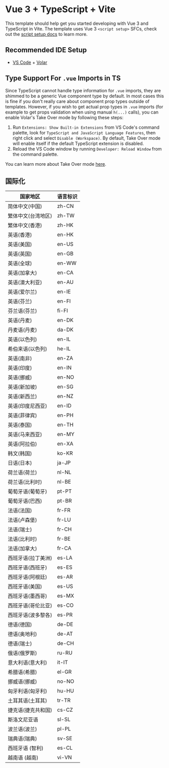 # Vue 3 + TypeScript + Vite

This template should help get you started developing with Vue 3 and TypeScript in Vite. The template uses Vue 3 `<script setup>` SFCs, check out the [script setup docs](https://v3.vuejs.org/api/sfc-script-setup.html#sfc-script-setup) to learn more.

## Recommended IDE Setup

- [VS Code](https://code.visualstudio.com/) + [Volar](https://marketplace.visualstudio.com/items?itemName=Vue.volar)

## Type Support For `.vue` Imports in TS

Since TypeScript cannot handle type information for `.vue` imports, they are shimmed to be a generic Vue component type by default. In most cases this is fine if you don't really care about component prop types outside of templates. However, if you wish to get actual prop types in `.vue` imports (for example to get props validation when using manual `h(...)` calls), you can enable Volar's Take Over mode by following these steps:

1. Run `Extensions: Show Built-in Extensions` from VS Code's command palette, look for `TypeScript and JavaScript Language Features`, then right click and select `Disable (Workspace)`. By default, Take Over mode will enable itself if the default TypeScript extension is disabled.
2. Reload the VS Code window by running `Developer: Reload Window` from the command palette.

You can learn more about Take Over mode [here](https://github.com/johnsoncodehk/volar/discussions/471).

## 国际化

| 国家地区           | 语言标识 |
| ------------------ | -------- |
| 简体中文(中国)     | zh-CN    |
| 繁体中文(台湾地区) | zh-TW    |
| 繁体中文(香港)     | zh-HK    |
| 英语(香港)         | en-HK    |
| 英语(美国)         | en-US    |
| 英语(英国)         | en-GB    |
| 英语(全球)         | en-WW    |
| 英语(加拿大)       | en-CA    |
| 英语(澳大利亚)     | en-AU    |
| 英语(爱尔兰)       | en-IE    |
| 英语(芬兰)         | en-FI    |
| 芬兰语(芬兰)       | fi-FI    |
| 英语(丹麦)         | en-DK    |
| 丹麦语(丹麦)       | da-DK    |
| 英语(以色列)       | en-IL    |
| 希伯来语(以色列)   | he-IL    |
| 英语(南非)         | en-ZA    |
| 英语(印度)         | en-IN    |
| 英语(挪威)         | en-NO    |
| 英语(新加坡)       | en-SG    |
| 英语(新西兰)       | en-NZ    |
| 英语(印度尼西亚)   | en-ID    |
| 英语(菲律宾)       | en-PH    |
| 英语(泰国)         | en-TH    |
| 英语(马来西亚)     | en-MY    |
| 英语(阿拉伯)       | en-XA    |
| 韩文(韩国)         | ko-KR    |
| 日语(日本)         | ja-JP    |
| 荷兰语(荷兰)       | nl-NL    |
| 荷兰语(比利时)     | nl-BE    |
| 葡萄牙语(葡萄牙)   | pt-PT    |
| 葡萄牙语(巴西)     | pt-BR    |
| 法语(法国)         | fr-FR    |
| 法语(卢森堡)       | fr-LU    |
| 法语(瑞士)         | fr-CH    |
| 法语(比利时)       | fr-BE    |
| 法语(加拿大)       | fr-CA    |
| 西班牙语(拉丁美洲) | es-LA    |
| 西班牙语(西班牙)   | es-ES    |
| 西班牙语(阿根廷)   | es-AR    |
| 西班牙语(美国)     | es-US    |
| 西班牙语(墨西哥)   | es-MX    |
| 西班牙语(哥伦比亚) | es-CO    |
| 西班牙语(波多黎各) | es-PR    |
| 德语(德国)         | de-DE    |
| 德语(奥地利)       | de-AT    |
| 德语(瑞士)         | de-CH    |
| 俄语(俄罗斯)       | ru-RU    |
| 意大利语(意大利)   | it-IT    |
| 希腊语(希腊)       | el-GR    |
| 挪威语(挪威)       | no-NO    |
| 匈牙利语(匈牙利)   | hu-HU    |
| 土耳其语(土耳其)   | tr-TR    |
| 捷克语(捷克共和国) | cs-CZ    |
| 斯洛文尼亚语       | sl-SL    |
| 波兰语(波兰)       | pl-PL    |
| 瑞典语(瑞典)       | sv-SE    |
| 西班牙语 (智利)    | es-CL    |
| 越南语 (越南)      | vi-VN    |
